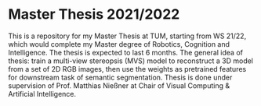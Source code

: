 # Master Thesis 2021/2022

This is a repository for my Master Thesis at TUM, starting from WS 21/22, which would complete my Master degree of Robotics, Cognition and Intelligence. The thesis is expected to last 6 months. The general idea of thesis: train a multi-view stereopsis (MVS) model to reconstruct a 3D model from a set of 2D RGB images, then use the weights as pretrained features for downstream task of semantic segmentation. Thesis is done under supervision of Prof. Matthias Nießner at Chair of Visual Computing & Artificial Intelligence.
